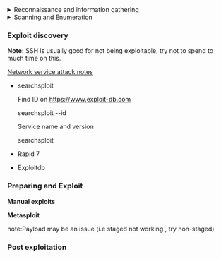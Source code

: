 <details> 
  <summary>Reconnaissance and information gathering</summary>
  <br>
 
 ### OSINT
 
 - Social media (company page, employees, interns, etc)
   - Linkedin
   - Facebook
   - Twitter

 - Validate target
   - WHOIS
   - nslookup
   - dnsrecond
   
   
 - Data breaches 
   - HaveIBeenPwned
     - Check if email has been involved in data breaches
   - Breachparse
   - WeLeakInfo.com
     - Paid breach search engine
     - email, name, hash, IP, phone number
 
 - Fingerprinting
   - Googlefu (https://ahrefs.com/blog/google-advanced-search-operators/)
     - inurl:
     - site: 
     - -<string> to subtracts (i.e site:tesla.com -www)
     - filetyle: (csv, )
   - dig
   - sublist3r

 - hunter.io 
   - Collects email addresses used by companies 
   - presends the format of their email addresses
   
 - The harvester (kali tool) 
   - finding sub doamins, hosts, emails



 - ID website technology
   - built with
     - Searching a website will return the techonology is running
       - Framework
       - widgets     
   - Wappalyzer 
     - Extension to fingerprint what tech a page is using
   - Whatweb (CLI tool)


  ### Web info gathering 

 - Sub domain hunting 
   - sublist3r
     - uses api to search multiple sources
   - crt.sh
   - OWASP amass (go to, compiles multiple of the listed tools)
   - tomnomnom http probe
     - trys to connect to a list of domains found from other tools

 
 
</details> 

<details> 
  <summary>Scanning and Enumeration </summary>
  <br>

  ## Device discovery
  
    nmap -TA -p- -A <ip>
    
    metasploit auxillary scan

  ## Service enumeration
  
   Google service
   Metasploit auxillary scan for the service
   Try and use the service

  ## Vulnerabiltiy discovery

  ### nmap vuln script

    nmap -sV -Pn --script nmap-vulners,vulscan --script-args vulscandb=<file>.csv <IP>
 
  <details> 
    <summary>Install the scripts</summary>
  <br>
     
     cd /usr/share/nmap/scripts/
     git clone https://github.com/scipag/vulscan.git
        
        Update 
        
         cd vulscan/utilities/updater/
         ./updateFiles.sh
         
     cd /usr/share/nmap/scripts/
     git clone https://github.com/vulnersCom/nmap-vulners.git
  </details>   
     
   Finding vulscandb files to use:
    
     ls /usr/share/nmap/scripts/vulscan/
  
  ### Nessus 
 
 
</details> 


 

### Exploit discovery

 **Note:** SSH is usually good for not being exploitable, try not to spend to much time on this. 

   [Network service attack notes](https://github.com/Kahvi-0/Vulnerabilities-and-Exploitations/tree/master/Network)


- searchsploit  <arg>

  Find ID on https://www.exploit-db.com
 
    searchsploit --id <id>


  Service name and version 
 
    searchsploit <service> <version>
  
 - Rapid 7
  
 - Exploitdb
 
    
### Preparing and Exploit

  **Manual exploits**
  
  
   
  **Metasploit**
  
   note:Payload may be an issue (i.e staged not working , try non-staged)
   
   
   
   

### Post exploitation



